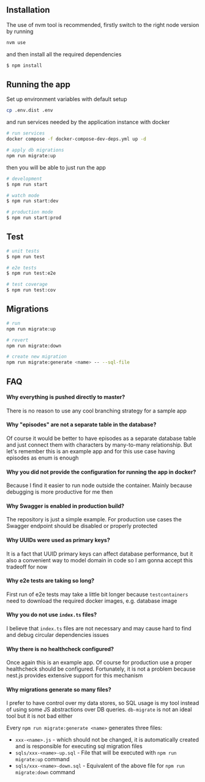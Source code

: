 
## Installation

The use of nvm tool is recommended, firstly switch to the right node version by running

```bash
nvm use
```
and then install all the required dependencies

```bash
$ npm install
```

## Running the app

Set up environment variables with default setup
```bash
cp .env.dist .env
```
and run services needed by the application instance with docker
```bash
# run services
docker compose -f docker-compose-dev-deps.yml up -d

# apply db migrations
npm run migrate:up
```

then you will be able to just run the app

```bash
# development
$ npm run start

# watch mode
$ npm run start:dev

# production mode
$ npm run start:prod
```

## Test

```bash
# unit tests
$ npm run test

# e2e tests
$ npm run test:e2e

# test coverage
$ npm run test:cov
```

## Migrations

```bash
# run
npm run migrate:up

# revert
npm run migrate:down

# create new migration
npm run migrate:generate <name> -- --sql-file

```

## FAQ

#### Why everything is pushed directly to master?
There is no reason to use any cool branching strategy for a sample app

#### Why "episodes" are not a separate table in the database?
Of course it would be better to have episodes as a separate database table and just connect
them with characters by many-to-many relationship. But let's remember this is an example app
and for this use case having episodes as enum is enough

#### Why you did not provide the configuration for running the app in docker?
Because I find it easier to run node outside the container. Mainly because 
debugging is more productive for me then

#### Why Swagger is enabled in production build?
The repository is just a simple example. For production use cases the Swagger endpoint should
be disabled or properly protected

#### Why UUIDs were used as primary keys?
It is a fact that UUID primary keys can affect database performance, but it also a convenient
way to model domain in code so I am gonna accept this tradeoff for now

#### Why e2e tests are taking so long?
First run of e2e tests may take a little bit longer because `testcontainers` need to download
the required docker images, e.g. database image

#### Why you do not use `index.ts` files?
I believe that `index.ts` files are not necessary and may cause hard to find and debug
circular dependencies issues

#### Why there is no healthcheck configured?
Once again this is an example app. Of course for production use a proper healthcheck should be configured.
Fortunately, it is not a problem because nest.js provides extensive support for this mechanism

#### Why migrations generate so many files?
I prefer to have control over my data stores, so SQL usage is my tool instead of using some
JS abstractions over DB queries. `db-migrate` is not an ideal tool but it is not bad either

Every `npm run migrate:generate <name>` generates three files:
- `xxx-<name>.js` - which should not be changed, it is automatically created and is responsible
  for executing sql migration files
- `sqls/xxx-<name>-up.sql` - File that will be executed with `npm run migrate:up` command
- `sqls/xxx-<name>-down.sql` - Equivalent of the above file for `npm run migrate:down` command
